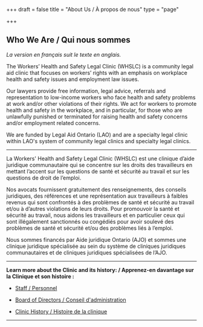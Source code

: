 +++
draft = false
title = "About Us / À propos de nous"
type = "page"

+++
## **Who We Are / Qui nous sommes**

_La version en français suit le texte en anglais._

The Workers’ Health and Safety Legal Clinic (WHSLC) is a community legal aid clinic that focuses on workers’ rights with an emphasis on workplace health and safety issues and employment law issues.

Our lawyers provide free information, legal advice, referrals and representation to low-income workers who face health and safety problems at work and/or other violations of their rights. We act for workers to promote health and safety in the workplace, and in particular, for those who are unlawfully punished or terminated for raising health and safety concerns and/or employment related concerns.

We are funded by Legal Aid Ontario (LAO) and are a specialty legal clinic within LAO's system of community legal clinics and specialty legal clinics.

***

La Workers' Health and Safety Legal Clinic (WHSLC) est une clinique d’aide juridique communautaire qui se concentre sur les droits des travailleurs en mettant l’accent sur les questions de santé et sécurité au travail et sur les questions de droit de l’emploi.

Nos avocats fournissent gratuitement des renseignements, des conseils juridiques, des références et une représentation aux travailleurs à faibles revenus qui sont confrontés à des problèmes de santé et sécurité au travail et/ou à d’autres violations de leurs droits. Pour promouvoir la santé et sécurité au travail, nous aidons les travailleurs et en particulier ceux qui sont illégalement sanctionnés ou congédiés pour avoir soulevé des problèmes de santé et sécurité et/ou des problèmes liés à l’emploi.

Nous sommes financés par Aide juridique Ontario (AJO) et sommes une clinique juridique spécialisée au sein du système de cliniques juridiques communautaires et de cliniques juridiques spécialisées de l’AJO.

* * *

**Learn more about the Clinic and its history: / Apprenez-en davantage sur la Clinique et son histoire :**

*   [Staff / Personnel](/menu/aboutus/staff/)

*   [Board of Directors / Conseil d'administration](/menu/aboutus/board-of-directors/)

*   [Clinic History / Histoire de la clinique](/menu/aboutus/clinic-history/)

* * *
